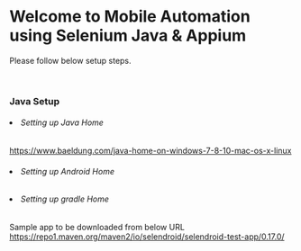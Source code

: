 <H1>Welcome to Mobile Automation using Selenium Java & Appium </H1>
<p>Please follow below setup steps.</p><br>
<H3>Java Setup</H3>
<H6><li>Setting up Java Home</H6>
<a href> https://www.baeldung.com/java-home-on-windows-7-8-10-mac-os-x-linux </a>
<H6><li>Setting up Android Home</H6>
<H6><li>Setting up gradle Home</H6>


Sample app to be downloaded from below URL 
https://repo1.maven.org/maven2/io/selendroid/selendroid-test-app/0.17.0/
